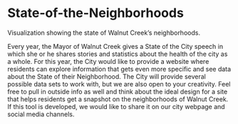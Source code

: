 # State-of-the-Neighborhoods
Visualization showing the state of Walnut Creek’s neighborhoods.

Every year, the Mayor of Walnut Creek gives a State of the City speech in which she or he shares stories and statistics about the health of the city as a whole. For this year, the City would like to provide a website where residents can explore information that gets even more specific and see data about the State of their Neighborhood. The City will provide several possible data sets to work with, but we are also open to your creativity. Feel free to pull in outside info as well and think about the ideal design for a site that helps residents get a snapshot on the neighborhoods of Walnut Creek. If this tool is developed, we would like to share it on our city webpage and social media channels.

